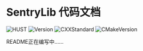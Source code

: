 # SentryLib 代码文档

![HUST](https://img.shields.io/badge/RoboMaster-华中科技大学狼牙战队-blue)
![Version](https://img.shields.io/badge/版本-1.0.3-blue)
![CXXStandard](https://img.shields.io/badge/CXX-20-green)
![CMakeVersion](https://img.shields.io/badge/CMAKE-3.16-green)

README正在编写中…… 
